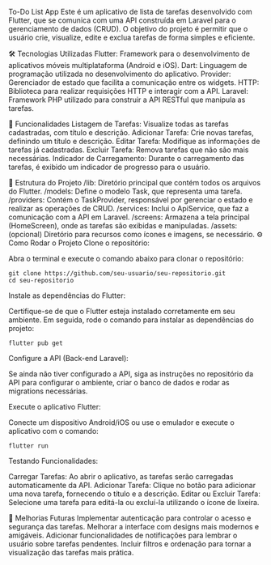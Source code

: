 To-Do List App
Este é um aplicativo de lista de tarefas desenvolvido com Flutter, que se comunica com uma API construída em Laravel para o gerenciamento de dados (CRUD). O objetivo do projeto é permitir que o usuário crie, visualize, edite e exclua tarefas de forma simples e eficiente.

🛠 Tecnologias Utilizadas
Flutter: Framework para o desenvolvimento de aplicativos móveis multiplataforma (Android e iOS).
Dart: Linguagem de programação utilizada no desenvolvimento do aplicativo.
Provider: Gerenciador de estado que facilita a comunicação entre os widgets.
HTTP: Biblioteca para realizar requisições HTTP e interagir com a API.
Laravel: Framework PHP utilizado para construir a API RESTful que manipula as tarefas.

🚀 Funcionalidades
Listagem de Tarefas: Visualize todas as tarefas cadastradas, com título e descrição.
Adicionar Tarefa: Crie novas tarefas, definindo um título e descrição.
Editar Tarefa: Modifique as informações de tarefas já cadastradas.
Excluir Tarefa: Remova tarefas que não são mais necessárias.
Indicador de Carregamento: Durante o carregamento das tarefas, é exibido um indicador de progresso para o usuário.

📂 Estrutura do Projeto
/lib: Diretório principal que contém todos os arquivos do Flutter.
/models: Define o modelo Task, que representa uma tarefa.
/providers: Contém o TaskProvider, responsável por gerenciar o estado e realizar as operações de CRUD.
/services: Inclui o ApiService, que faz a comunicação com a API em Laravel.
/screens: Armazena a tela principal (HomeScreen), onde as tarefas são exibidas e manipuladas.
/assets: (opcional) Diretório para recursos como ícones e imagens, se necessário.
⚙️ Como Rodar o Projeto
Clone o repositório:

Abra o terminal e execute o comando abaixo para clonar o repositório:
```
git clone https://github.com/seu-usuario/seu-repositorio.git
cd seu-repositorio
```
Instale as dependências do Flutter:

Certifique-se de que o Flutter esteja instalado corretamente em seu ambiente. Em seguida, rode o comando para instalar as dependências do projeto:

```
flutter pub get
```
Configure a API (Back-end Laravel):

Se ainda não tiver configurado a API, siga as instruções no repositório da API para configurar o ambiente, criar o banco de dados e rodar as migrations necessárias.

Execute o aplicativo Flutter:

Conecte um dispositivo Android/iOS ou use o emulador e execute o aplicativo com o comando:

```
flutter run
```
Testando Funcionalidades:

Carregar Tarefas: Ao abrir o aplicativo, as tarefas serão carregadas automaticamente da API.
Adicionar Tarefa: Clique no botão para adicionar uma nova tarefa, fornecendo o título e a descrição.
Editar ou Excluir Tarefa: Selecione uma tarefa para editá-la ou excluí-la utilizando o ícone de lixeira.

🔄 Melhorias Futuras
Implementar autenticação para controlar o acesso e segurança das tarefas.
Melhorar a interface com designs mais modernos e amigáveis.
Adicionar funcionalidades de notificações para lembrar o usuário sobre tarefas pendentes.
Incluir filtros e ordenação para tornar a visualização das tarefas mais prática.
